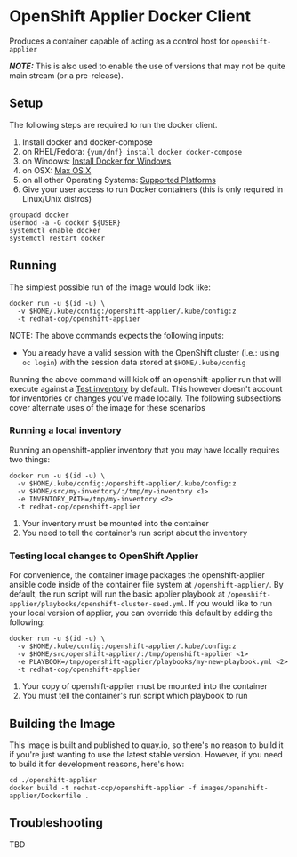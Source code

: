 OpenShift Applier Docker Client
===============================

Produces a container capable of acting as a control host for `openshift-applier`

**_NOTE:_** This is also used to enable the use of versions that may not be quite main stream (or a pre-release).


## Setup

The following steps are required to run the docker client.

1. Install docker and docker-compose
  1. on RHEL/Fedora: ```{yum/dnf} install docker docker-compose```
  2. on Windows: [Install Docker for Windows](https://docs.docker.com/windows/step_one/)
  3. on OSX: [Max OS X](https://docs.docker.com/installation/mac/)
  4. on all other Operating Systems: [Supported Platforms](https://docs.docker.com/installation/)
2. Give your user access to run Docker containers (this is only required in Linux/Unix distros)
```
groupadd docker
usermod -a -G docker ${USER}
systemctl enable docker
systemctl restart docker
```

## Running

The simplest possible run of the image would look like:

```
docker run -u $(id -u) \
  -v $HOME/.kube/config:/openshift-applier/.kube/config:z
  -t redhat-cop/openshift-applier
```

NOTE: The above commands expects the following inputs:
* You already have a valid session with the OpenShift cluster (i.e.: using `oc login`) with the session data stored at `$HOME/.kube/config`

Running the above command will kick off an openshift-applier run that will execute against a [Test inventory](../../tests/) by default. This however doesn't account for inventories or changes you've made locally. The following subsections cover alternate uses of the image for these scenarios

### Running a local inventory

Running an openshift-applier inventory that you may have locally requires two things:

```
docker run -u $(id -u) \
  -v $HOME/.kube/config:/openshift-applier/.kube/config:z
  -v $HOME/src/my-inventory/:/tmp/my-inventory <1>
  -e INVENTORY_PATH=/tmp/my-inventory <2>
  -t redhat-cop/openshift-applier
```
1. Your inventory must be mounted into the container
2. You need to tell the container's run script about the inventory

### Testing local changes to OpenShift Applier

For convenience, the container image packages the openshift-applier ansible code inside of the container file system at `/openshift-applier/`. By default, the run script will run the basic applier playbook at `/openshift-applier/playbooks/openshift-cluster-seed.yml`. If you would like to run your local version of applier, you can override this default by adding the following:

```
docker run -u $(id -u) \
  -v $HOME/.kube/config:/openshift-applier/.kube/config:z
  -v $HOME/src/openshift-applier/:/tmp/openshift-applier <1>
  -e PLAYBOOK=/tmp/openshift-applier/playbooks/my-new-playbook.yml <2>
  -t redhat-cop/openshift-applier
```
1. Your copy of openshift-applier must be mounted into the container
2. You must tell the container's run script which playbook to run

## Building the Image

This image is built and published to quay.io, so there's no reason to build it if you're just wanting to use the latest stable version. However, if you need to build it for development reasons, here's how:

```
cd ./openshift-applier
docker build -t redhat-cop/openshift-applier -f images/openshift-applier/Dockerfile .
```

## Troubleshooting

TBD
